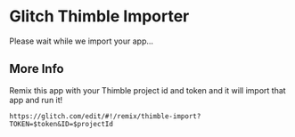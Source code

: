 Glitch Thimble Importer
=======================

Please wait while we import your app...

More Info
---------

Remix this app with your Thimble project id and token and it will import that app and run it!

    https://glitch.com/edit/#!/remix/thimble-import?TOKEN=$token&ID=$projectId

